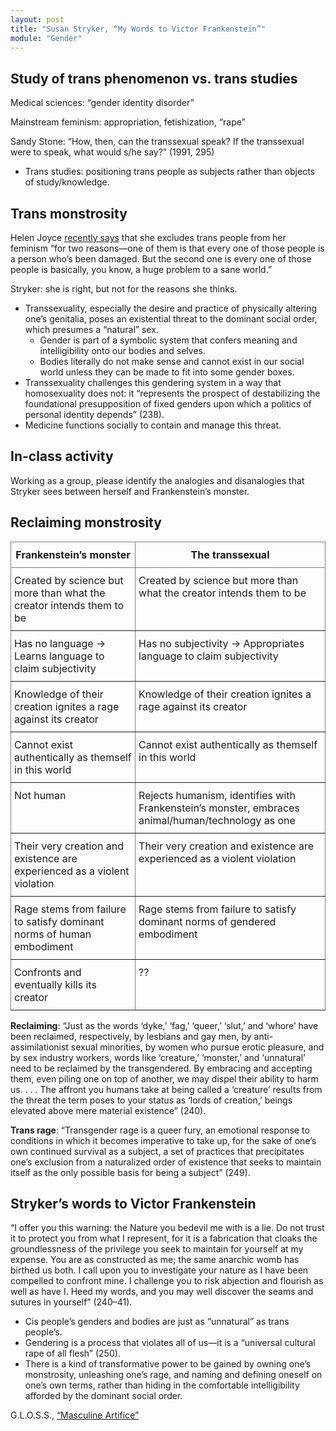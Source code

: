 ```yaml
---
layout: post
title: "Susan Stryker, “My Words to Victor Frankenstein”"
module: "Gender"
---
```


## Study of trans phenomenon vs. trans studies

Medical sciences: “gender identity disorder”

Mainstream feminism: appropriation, fetishization, “rape”

Sandy Stone: “How, then, can the transsexual speak? If the transsexual were to speak, what would s/he say?” (1991, 295)

- Trans studies: positioning trans people as subjects rather than objects of study/knowledge.

## Trans monstrosity

Helen Joyce [recently says](https://www.thepinknews.com/2022/06/03/helen-joyce-transgender-lgbtq/) that she excludes trans people from her feminism “for two reasons—one of them is that every one of those people is a person who’s been damaged. But the second one is every one of those people is basically, you know, a huge problem to a sane world.”

Stryker: she is right, but not for the reasons she thinks.

- Transsexuality, especially the desire and practice of physically altering one’s genitalia, poses an existential threat to the dominant social order, which presumes a “natural” sex.
  - Gender is part of a symbolic system that confers meaning and intelligibility onto our bodies and selves.
  - Bodies literally do not make sense and cannot exist in our social world unless they can be made to fit into some gender boxes.
- Transsexuality challenges this gendering system in a way that homosexuality does not: it “represents the prospect of destabilizing the foundational presupposition of fixed genders upon which a politics of personal identity depends” (238).
- Medicine functions socially to contain and manage this threat.

## In-class activity

Working as a group, please identify the analogies and disanalogies that Stryker sees between herself and Frankenstein’s monster.

## Reclaiming monstrosity

<style type="text/css">
.tg  {border-collapse:collapse;border-spacing:0;}
.tg td{border-color:inherit;border-style:solid;border-width:1px;overflow:hidden;padding:10px 5px;word-break:normal;}
.tg th{border-color:inherit;border-style:solid;border-width:1px;font-weight:normal;overflow:hidden;padding:10px 5px;word-break:normal;}
.tg .tg-baqh{border-color:inherit;text-align:center;vertical-align:top}
.tg .tg-0lax{text-align:left;vertical-align:top}
.tg .tg-p9zu{border-color:inherit;text-align:left;vertical-align:top}
</style>
<table class="tg" style="margin-bottom: 1em;"><thead>
  <tr>
    <th class="tg-7vkn"><strong>Frankenstein’s monster</strong></th>
    <th class="tg-7vkn"><strong>The transsexual</strong></th>
  </tr></thead>
<tbody>
  <tr>
    <td class="tg-p9zu">Created by science but more than what the creator intends them to be</td>
    <td class="tg-p9zu">Created by science but more than what the creator intends them to be</td>
  </tr>
  <tr>
    <td class="tg-p9zu">Has no language -&gt; Learns language to claim subjectivity</td>
    <td class="tg-p9zu">Has no subjectivity -&gt; Appropriates language to claim subjectivity</td>
  </tr>
  <tr>
    <td class="tg-p9zu">Knowledge of their creation ignites a rage against its creator</td>
    <td class="tg-p9zu">Knowledge of their creation ignites a rage against its creator</td>
  </tr>
  <tr>
    <td class="tg-p9zu">Cannot exist authentically as themself in this world</td>
    <td class="tg-p9zu">Cannot exist authentically as themself in this world</td>
  </tr>
  <tr>
    <td class="tg-p9zu">Not human</td>
    <td class="tg-p9zu">Rejects humanism, identifies with Frankenstein’s monster, embraces animal/human/technology as one</td>
  </tr>
  <tr>
    <td class="tg-p9zu">Their very creation and existence are experienced as a violent violation</td>
    <td class="tg-p9zu">Their very creation and existence are experienced as a violent violation</td>
  </tr>
  <tr>
    <td class="tg-p9zu">Rage stems from failure to satisfy dominant norms of human embodiment</td>
    <td class="tg-p9zu">Rage stems from failure to satisfy dominant norms of gendered embodiment</td>
  </tr>
  <tr>
    <td class="tg-p9zu">Confronts and eventually kills its creator</td>
    <td class="tg-p9zu">??</td>
  </tr>
</tbody></table>

**Reclaiming**: “Just as the words ‘dyke,’ ‘fag,’ ‘queer,’ ‘slut,’ and ‘whore’ have been reclaimed, respectively, by lesbians and gay men, by anti-assimilationist sexual minorities, by women who pursue erotic pleasure, and by sex industry workers, words like ‘creature,’ ‘monster,’ and ‘unnatural’ need to be reclaimed by the transgendered. By embracing and accepting them, even piling one on top of another, we may dispel their ability to harm us. . . . The affront you humans take at being called a ‘creature’ results from the threat the term poses to your status as ‘lords of creation,’ beings elevated above mere material existence” (240).

**Trans rage**: “Transgender rage is a queer fury, an emotional response to conditions in which it becomes imperative to take up, for the sake of one’s own continued survival as a subject, a set of practices that precipitates one’s exclusion from a naturalized order of existence that seeks to maintain itself as the only possible basis for being a subject” (249).

## Stryker’s words to Victor Frankenstein

“I offer you this warning: the Nature you bedevil me with is a lie. Do not trust it to protect you from what I represent, for it is a fabrication that cloaks the groundlessness of the privilege you seek to maintain for yourself at my expense. You are as constructed as me; the same anarchic womb has birthed us both. I call upon you to investigate your nature as I have been compelled to confront mine. I challenge you to risk abjection and flourish as well as have I. Heed my words, and you may well discover the seams and sutures in yourself” (240–41).

- Cis people’s genders and bodies are just as “unnatural” as trans people’s.
- Gendering is a process that violates all of us—it is a “universal cultural rape of all flesh” (250).
- There is a kind of transformative power to be gained by owning one’s monstrosity, unleashing one’s rage, and naming and defining oneself on one’s own terms, rather than hiding in the comfortable intelligibility afforded by the dominant social order.

G.L.O.S.S., [“Masculine Artifice”](https://girlslivingoutsidesocietysshit.bandcamp.com/track/masculine-artifice)
